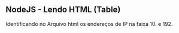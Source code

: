 ## NodeJS - Lendo HTML (Table)

Identificando no Arquivo html os endereços de IP na faixa 10. e 192.
